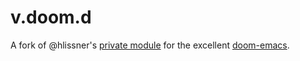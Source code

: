 # v.doom.d

A fork of @hlissner's [private module](https://github.com/hlissner/doom-emacs-private) for the excellent [doom-emacs](https://github.com/hlissner/doom-emacs).

